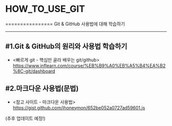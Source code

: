 # HOW_TO_USE_GIT
================
Git &amp; GitHub 사용법에 대해 학습하기
***

#1.Git & GitHub의 원리와 사용법 학습하기
----------------------------------------
*  <빠르게 git - 핵심만 골라 배우는 git/github>
https://www.inflearn.com/course/%EB%B9%A0%EB%A5%B4%EA%B2%8C-git/dashboard


#2.마크다운 사용법(문법)
------------------------
*  <참고 사이트 - 마크다운 사용법>
https://gist.github.com/ihoneymon/652be052a0727ad59601.js

(추후 업데이트 예정!)
